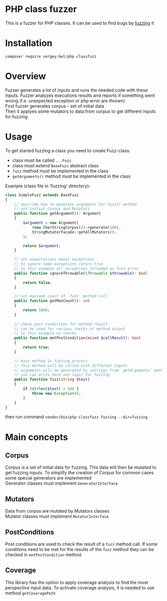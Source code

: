 # PHP class fuzzer
This is a fuzzer for PHP classes. It can be used to find bugs by [fuzzing](https://en.wikipedia.org/wiki/Fuzzing) it



# Installation
`composer require sergey-bel/php-classfuzz`


# Overview
Fuzzer generates a lot of inputs and runs the needed code with these inputs. Fuzzer analyzes executions results and reports if something went wrong (f.e. unexpected exception or php error are thrown)  
First fuzzer generates corpus - set of initial data  
Then it applyes some mutators to data from corpus to get different inputs for fuzzing



# Usage
To get started fuzzing a class you need to create Fuzz-class:

* class must be called `...Fuzz`
* class must extend `BaseFuzz` abstract class
* `fuzz` method must be implemented in the class
* `getArguments()` method must be implemented in the class


Example (class file in 'fuzzing' directory):
```php
class SimpleFuzz extends BaseFuzz
{
    // describe how to generate arguments for fuzz() method
    // set initial Corpus and Mutators
    public function getArgument(): Argument
    {
        $argument = new Argument(
            (new CharStringCorpus())->generate(100),
            StringMutatorFacade::getAllMutators(),
        );

        return $argument;
    }

    // set expectations about exceptions
    // to ignore some exceptions return true
    // in this example all exceptions threaded as fuzz error
    public function ignoreThrowable(\Throwable $throwable): bool
    {
        return false;
    }

    // set maximum count of `fuzz` method call
    public function getMaxCount(): int
    {
        return 1000;
    }
    
    // check post conditions for method result
    // can be used for various checks of method output
    // in this example no checks
    public function metPostCondition(mixed $callResult): bool
    {
        return true;
    }

    // main method in fuzzing process
    // this method will be called with different inputs
    // arguments will be generated by settings from `getArguments` method
    // you can write here any logic for fuzzing
    public function fuzz(string $text)
    {
        if (strlen($text) > 50) {
            throw new Exception();
        }
    }
}
```

then run command `vendor/bin/php-classfuzz fuzzing --dir=fuzzing`

# Main concepts

## Corpus
Corpus is a set of initial data for fuzzing. This data will then be mutated to get fuzzing inputs. To simplify the creation of Corpus for common cases some special generators are implemented  
Generator classes must implement `GeneratorInterface`


## Mutators
Data from corpus are mutated by Mutators classes  
Mutator classes must implement `MutatorInterface`


## PostConditions
Post conditions are used to check the result of a `fuzz` method call. If some conditions need to be met for the results of the `fuzz` method they can be checked in `metPostCondition` method  

## Coverage
This library has the option to apply coverage analysis to find the most perspective input data. To activate coverage analysis, it is needed to use method `getCoveragePath`
